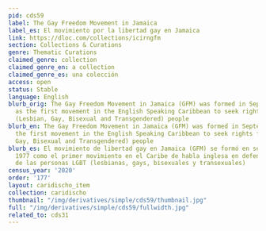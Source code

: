 ```yaml
---
pid: cds59
label: The Gay Freedom Movement in Jamaica
label_es: El movimiento por la libertad gay en Jamaica
link: https://dloc.com/collections/icirngfm
section: Collections & Curations
genre: Thematic Curations
claimed_genre: collection
claimed_genre_en: a collection
claimed_genre_es: una colección
access: open
status: Stable
language: English
blurb_orig: The Gay Freedom Movement in Jamaica (GFM) was formed in September 1977
  as the first movement in the English Speaking Caribbean to seek rights for LGBT
  (Lesbian, Gay, Bisexual and Transgendered) people
blurb_en: The Gay Freedom Movement in Jamaica (GFM) was formed in September 1977 as
  the first movement in the English Speaking Caribbean to seek rights for LGBT (Lesbian,
  Gay, Bisexual and Transgendered) people
blurb_es: El movimiento de libertad gay en Jamaica (GFM) se formó en septiembre de
  1977 como el primer movimiento en el Caribe de habla inglesa en defensa de los derechos
  de las personas LGBT (lesbianas, gays, bisexuales y transexuales)
census_year: '2020'
order: '177'
layout: caridischo_item
collection: caridischo
thumbnail: "/img/derivatives/simple/cds59/thumbnail.jpg"
full: "/img/derivatives/simple/cds59/fullwidth.jpg"
related_to: cds31
---
```

